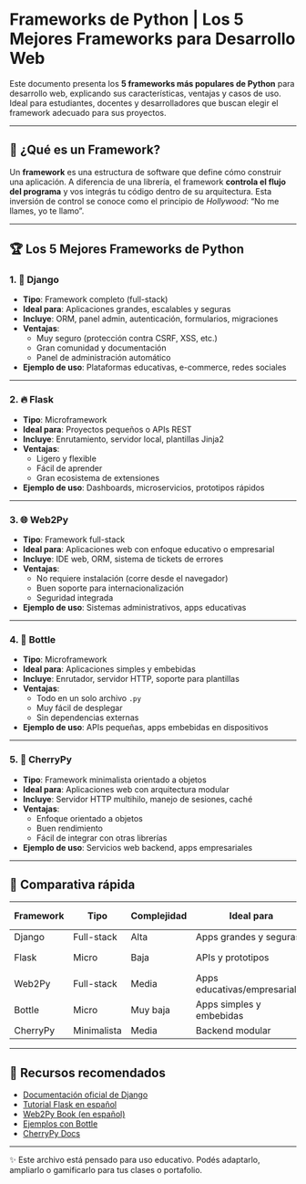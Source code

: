 # Frameworks de Python | Los 5 Mejores Frameworks para Desarrollo Web

Este documento presenta los **5 frameworks más populares de Python** para desarrollo web, explicando sus características, ventajas y casos de uso. Ideal para estudiantes, docentes y desarrolladores que buscan elegir el framework adecuado para sus proyectos.

---

## 📌 ¿Qué es un Framework?

Un **framework** es una estructura de software que define cómo construir una aplicación. A diferencia de una librería, el framework **controla el flujo del programa** y vos integrás tu código dentro de su arquitectura. Esta inversión de control se conoce como el principio de *Hollywood*: “No me llames, yo te llamo”.

---

## 🏆 Los 5 Mejores Frameworks de Python

### 1. 🦄 Django

- **Tipo**: Framework completo (full-stack)
- **Ideal para**: Aplicaciones grandes, escalables y seguras
- **Incluye**: ORM, panel admin, autenticación, formularios, migraciones
- **Ventajas**:
  - Muy seguro (protección contra CSRF, XSS, etc.)
  - Gran comunidad y documentación
  - Panel de administración automático
- **Ejemplo de uso**: Plataformas educativas, e-commerce, redes sociales

---

### 2. 🔥 Flask

- **Tipo**: Microframework
- **Ideal para**: Proyectos pequeños o APIs REST
- **Incluye**: Enrutamiento, servidor local, plantillas Jinja2
- **Ventajas**:
  - Ligero y flexible
  - Fácil de aprender
  - Gran ecosistema de extensiones
- **Ejemplo de uso**: Dashboards, microservicios, prototipos rápidos

---

### 3. 🌐 Web2Py

- **Tipo**: Framework full-stack
- **Ideal para**: Aplicaciones web con enfoque educativo o empresarial
- **Incluye**: IDE web, ORM, sistema de tickets de errores
- **Ventajas**:
  - No requiere instalación (corre desde el navegador)
  - Buen soporte para internacionalización
  - Seguridad integrada
- **Ejemplo de uso**: Sistemas administrativos, apps educativas

---

### 4. 🍾 Bottle

- **Tipo**: Microframework
- **Ideal para**: Aplicaciones simples y embebidas
- **Incluye**: Enrutador, servidor HTTP, soporte para plantillas
- **Ventajas**:
  - Todo en un solo archivo `.py`
  - Muy fácil de desplegar
  - Sin dependencias externas
- **Ejemplo de uso**: APIs pequeñas, apps embebidas en dispositivos

---

### 5. 🍒 CherryPy

- **Tipo**: Framework minimalista orientado a objetos
- **Ideal para**: Aplicaciones web con arquitectura modular
- **Incluye**: Servidor HTTP multihilo, manejo de sesiones, caché
- **Ventajas**:
  - Enfoque orientado a objetos
  - Buen rendimiento
  - Fácil de integrar con otras librerías
- **Ejemplo de uso**: Servicios web backend, apps empresariales

---

## 🧭 Comparativa rápida

| Framework   | Tipo        | Complejidad | Ideal para                  | Incluye ORM |
|-------------|-------------|-------------|-----------------------------|-------------|
| Django      | Full-stack  | Alta        | Apps grandes y seguras      | ✅           |
| Flask       | Micro       | Baja        | APIs y prototipos           | ❌ (extensión) |
| Web2Py      | Full-stack  | Media       | Apps educativas/empresariales | ✅        |
| Bottle      | Micro       | Muy baja    | Apps simples y embebidas    | ❌           |
| CherryPy    | Minimalista | Media       | Backend modular             | ❌           |

---

## 📘 Recursos recomendados

- [Documentación oficial de Django](https://docs.djangoproject.com/es/)
- [Tutorial Flask en español](https://flask.palletsprojects.com/es/)
- [Web2Py Book (en español)](http://www.web2py.com/book)
- [Ejemplos con Bottle](https://bottlepy.org/docs/dev/)
- [CherryPy Docs](https://docs.cherrypy.dev/en/latest/)

---

✨ Este archivo está pensado para uso educativo. Podés adaptarlo, ampliarlo o gamificarlo para tus clases o portafolio. 
